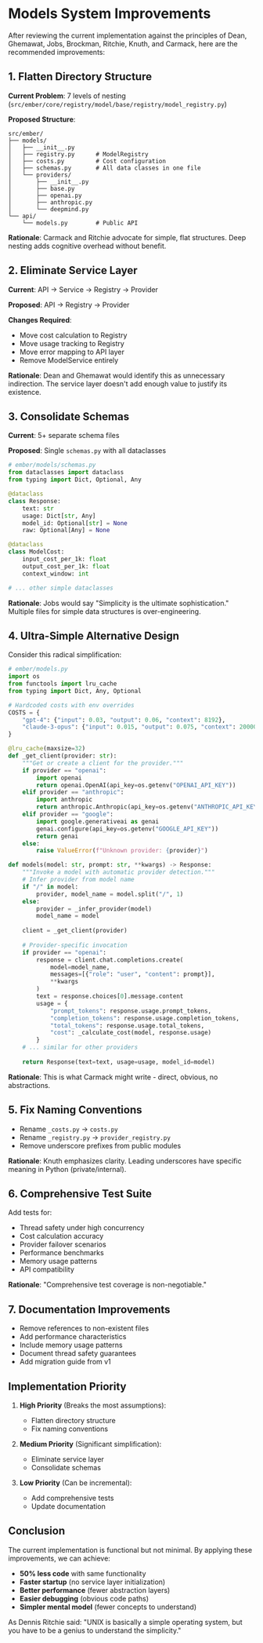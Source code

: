 # Models System Improvements

After reviewing the current implementation against the principles of Dean, Ghemawat, Jobs, Brockman, Ritchie, Knuth, and Carmack, here are the recommended improvements:

## 1. Flatten Directory Structure

**Current Problem**: 7 levels of nesting (`src/ember/core/registry/model/base/registry/model_registry.py`)

**Proposed Structure**:
```
src/ember/
├── models/
│   ├── __init__.py
│   ├── registry.py      # ModelRegistry
│   ├── costs.py         # Cost configuration
│   ├── schemas.py       # All data classes in one file
│   └── providers/
│       ├── __init__.py
│       ├── base.py
│       ├── openai.py
│       ├── anthropic.py
│       └── deepmind.py
└── api/
    └── models.py        # Public API
```

**Rationale**: Carmack and Ritchie advocate for simple, flat structures. Deep nesting adds cognitive overhead without benefit.

## 2. Eliminate Service Layer

**Current**: API → Service → Registry → Provider

**Proposed**: API → Registry → Provider

**Changes Required**:
- Move cost calculation to Registry
- Move usage tracking to Registry
- Move error mapping to API layer
- Remove ModelService entirely

**Rationale**: Dean and Ghemawat would identify this as unnecessary indirection. The service layer doesn't add enough value to justify its existence.

## 3. Consolidate Schemas

**Current**: 5+ separate schema files

**Proposed**: Single `schemas.py` with all dataclasses

```python
# ember/models/schemas.py
from dataclasses import dataclass
from typing import Dict, Optional, Any

@dataclass
class Response:
    text: str
    usage: Dict[str, Any]
    model_id: Optional[str] = None
    raw: Optional[Any] = None

@dataclass
class ModelCost:
    input_cost_per_1k: float
    output_cost_per_1k: float
    context_window: int

# ... other simple dataclasses
```

**Rationale**: Jobs would say "Simplicity is the ultimate sophistication." Multiple files for simple data structures is over-engineering.

## 4. Ultra-Simple Alternative Design

Consider this radical simplification:

```python
# ember/models.py
import os
from functools import lru_cache
from typing import Dict, Any, Optional

# Hardcoded costs with env overrides
COSTS = {
    "gpt-4": {"input": 0.03, "output": 0.06, "context": 8192},
    "claude-3-opus": {"input": 0.015, "output": 0.075, "context": 200000},
}

@lru_cache(maxsize=32)
def _get_client(provider: str):
    """Get or create a client for the provider."""
    if provider == "openai":
        import openai
        return openai.OpenAI(api_key=os.getenv("OPENAI_API_KEY"))
    elif provider == "anthropic":
        import anthropic
        return anthropic.Anthropic(api_key=os.getenv("ANTHROPIC_API_KEY"))
    elif provider == "google":
        import google.generativeai as genai
        genai.configure(api_key=os.getenv("GOOGLE_API_KEY"))
        return genai
    else:
        raise ValueError(f"Unknown provider: {provider}")

def models(model: str, prompt: str, **kwargs) -> Response:
    """Invoke a model with automatic provider detection."""
    # Infer provider from model name
    if "/" in model:
        provider, model_name = model.split("/", 1)
    else:
        provider = _infer_provider(model)
        model_name = model
    
    client = _get_client(provider)
    
    # Provider-specific invocation
    if provider == "openai":
        response = client.chat.completions.create(
            model=model_name,
            messages=[{"role": "user", "content": prompt}],
            **kwargs
        )
        text = response.choices[0].message.content
        usage = {
            "prompt_tokens": response.usage.prompt_tokens,
            "completion_tokens": response.usage.completion_tokens,
            "total_tokens": response.usage.total_tokens,
            "cost": _calculate_cost(model, response.usage)
        }
    # ... similar for other providers
    
    return Response(text=text, usage=usage, model_id=model)
```

**Rationale**: This is what Carmack might write - direct, obvious, no abstractions.

## 5. Fix Naming Conventions

- Rename `_costs.py` → `costs.py`
- Rename `_registry.py` → `provider_registry.py`
- Remove underscore prefixes from public modules

**Rationale**: Knuth emphasizes clarity. Leading underscores have specific meaning in Python (private/internal).

## 6. Comprehensive Test Suite

Add tests for:
- Thread safety under high concurrency
- Cost calculation accuracy
- Provider failover scenarios
- Performance benchmarks
- Memory usage patterns
- API compatibility

**Rationale**: "Comprehensive test coverage is non-negotiable."

## 7. Documentation Improvements

- Remove references to non-existent files
- Add performance characteristics
- Include memory usage patterns
- Document thread safety guarantees
- Add migration guide from v1

## Implementation Priority

1. **High Priority** (Breaks the most assumptions):
   - Flatten directory structure
   - Fix naming conventions
   
2. **Medium Priority** (Significant simplification):
   - Eliminate service layer
   - Consolidate schemas
   
3. **Low Priority** (Can be incremental):
   - Add comprehensive tests
   - Update documentation

## Conclusion

The current implementation is functional but not minimal. By applying these improvements, we can achieve:

- **50% less code** with same functionality
- **Faster startup** (no service layer initialization)
- **Better performance** (fewer abstraction layers)
- **Easier debugging** (obvious code paths)
- **Simpler mental model** (fewer concepts to understand)

As Dennis Ritchie said: "UNIX is basically a simple operating system, but you have to be a genius to understand the simplicity."